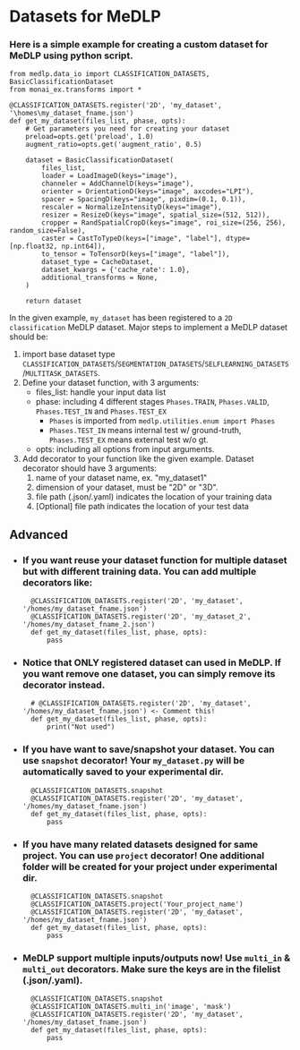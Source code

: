 # Datasets for MeDLP 

### Here is a simple example for creating a custom dataset for MeDLP using python script.

    
    from medlp.data_io import CLASSIFICATION_DATASETS, BasicClassificationDataset
    from monai_ex.transforms import *

    @CLASSIFICATION_DATASETS.register('2D', 'my_dataset', '\homes\my_dataset_fname.json')
    def get_my_dataset(files_list, phase, opts):
        # Get parameters you need for creating your dataset
        preload=opts.get('preload', 1.0)
        augment_ratio=opts.get('augment_ratio', 0.5)

        dataset = BasicClassificationDataset(
            files_list,
            loader = LoadImageD(keys="image"),
            channeler = AddChannelD(keys="image"),
            orienter = OrientationD(keys="image", axcodes="LPI"),
            spacer = SpacingD(keys="image", pixdim=(0.1, 0.1)),
            rescaler = NormalizeIntensityD(keys="image"),
            resizer = ResizeD(keys="image", spatial_size=(512, 512)),
            cropper = RandSpatialCropD(keys="image", roi_size=(256, 256), random_size=False),
            caster = CastToTypeD(keys=["image", "label"], dtype=[np.float32, np.int64]),
            to_tensor = ToTensorD(keys=["image", "label"]),
            dataset_type = CacheDataset,
            dataset_kwargs = {'cache_rate': 1.0},
            additional_transforms = None,
        )

        return dataset

In the given example, `my_dataset` has been registered to a `2D classification` MeDLP dataset. Major steps to implement a MeDLP dataset should be:

1. import base dataset type `CLASSIFICATION_DATASETS`/`SEGMENTATION_DATASETS`/`SELFLEARNING_DATASETS`/`MULTITASK_DATASETS`.
2. Define your dataset function, with 3 arguments:
    - files_list: handle your input data list
    - phase: including 4 different stages `Phases.TRAIN`, `Phases.VALID`, `Phases.TEST_IN` and `Phases.TEST_EX`
      - `Phases` is imported from `medlp.utilities.enum import Phases`
      - `Phases.TEST_IN` means internal test w/ ground-truth, `Phases.TEST_EX` means external test w/o gt.
    - opts: including all options from input arguments. 
3. Add decorator to your function like the given example. Dataset decorator should have 3 arguments: 
    1. name of your dataset name, ex. "my_dataset1"
    2. dimension of your dataset, must be "2D" or "3D".
    3. file path (.json/.yaml) indicates the location of your training data
    4. [Optional] file path indicates the location of your test data


## __Advanced__
- ### If you want reuse your dataset function for multiple dataset but with different training data. You can add multiple decorators like:
        @CLASSIFICATION_DATASETS.register('2D', 'my_dataset', '/homes/my_dataset_fname.json')
        @CLASSIFICATION_DATASETS.register('2D', 'my_dataset_2', '/homes/my_dataset_fname_2.json')
        def get_my_dataset(files_list, phase, opts):
            pass


- ### Notice that ONLY registered dataset can used in MeDLP. If you want remove one dataset, you can simply remove its decorator instead.
        # @CLASSIFICATION_DATASETS.register('2D', 'my_dataset', '/homes/my_dataset_fname.json') <- Comment this!
        def get_my_dataset(files_list, phase, opts):
            print("Not used")

- ### If you have want to save/snapshot your dataset. You can use `snapshot` decorator! Your `my_dataset.py` will be automatically saved to your experimental dir.
        @CLASSIFICATION_DATASETS.snapshot
        @CLASSIFICATION_DATASETS.register('2D', 'my_dataset', '/homes/my_dataset_fname.json')
        def get_my_dataset(files_list, phase, opts):
            pass

- ### If you have many related datasets designed for same project. You can use `project` decorator! One additional folder will be created for your project under experimental dir.
        @CLASSIFICATION_DATASETS.snapshot
        @CLASSIFICATION_DATASETS.project('Your_project_name')
        @CLASSIFICATION_DATASETS.register('2D', 'my_dataset', '/homes/my_dataset_fname.json')
        def get_my_dataset(files_list, phase, opts):
            pass

- ### MeDLP support multiple inputs/outputs now! Use `multi_in` & `multi_out` decorators. Make sure the keys are in the filelist (.json/.yaml).
        @CLASSIFICATION_DATASETS.snapshot
        @CLASSIFICATION_DATASETS.multi_in('image', 'mask')
        @CLASSIFICATION_DATASETS.register('2D', 'my_dataset', '/homes/my_dataset_fname.json')
        def get_my_dataset(files_list, phase, opts):
            pass
